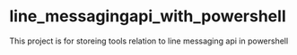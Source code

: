 # line_messagingapi_with_powershell
This project is for storeing tools relation to line messaging api in powershell
